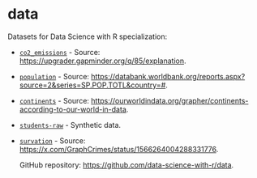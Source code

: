 # data

Datasets for Data Science with R specialization:

- [`co2_emissions`](https://data-science-with-r.github.io/data/co2-emissions.csv) - Source: <https://upgrader.gapminder.org/q/85/explanation>.
- [`population`](https://data-science-with-r.github.io/data/population.csv) - Source: <https://databank.worldbank.org/reports.aspx?source=2&series=SP.POP.TOTL&country=#>.
- [`continents`](https://data-science-with-r.github.io/data/continents.csv) - Source: <https://ourworldindata.org/grapher/continents-according-to-our-world-in-data>.
- [`students-raw`](https://data-science-with-r.github.io/data/students-raw.csv) - Synthetic data.
- [`survation`](https://data-science-with-r.github.io/data/survationw.csv) - Source: <https://x.com/GraphCrimes/status/1566264004288331776>.

  GitHub repository: <https://github.com/data-science-with-r/data>.
